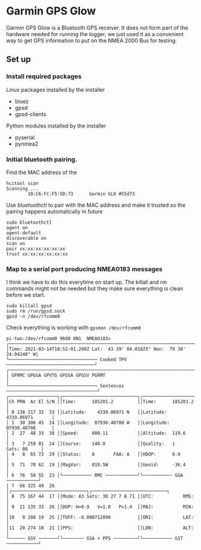 # Garmin GPS Glow
Garmin GPS Glow is a Bluetooth GPS receiver.  It does not form part of the hardware needed for running the logger, we just used it as a convenient way to get GPS information to put on the NMEA 2000 Bus for testing.

## Set up
### Install required packages

Linux packages installed by the installer
* bluez 
* gpsd 
* gpsd-clients

Python modules installed by the installer
* pyserial
* pynmea2

### Initial bluetooth pairing.
Find the MAC address of the 
```
hcitool scan
Scanning ...
        10:C6:FC:F5:5D:73      Garmin GLO #55d73
```
Use *bluetoothctl* to pair with the MAC address and make it trusted so the pairing happens automatically in future 
```
sudo bluetoothctl
agent on
agent-default
discoverable on
scan on
pair xx:xx:xx:xx:xx:xx
trust xx:xx:xx:xx:xx:xx
```

### Map to a serial port producing NMEA0183 messages
I think we have to do this everytime on start up.  The killall and rm commands might not be needed but they make sure everything is clean before we start.
```
sudo killall gpsd
sudo rm /run/gpsd.sock
gpsd -n /dev/rfcomm0
```

Check everything is working with `gpsmon /dev/rfcomm0`
```
pi-two:/dev/rfcomm0 9600 8N1  NMEA0183>
┌──────────────────────────────────────────────────────────────────────────────┐
│Time: 2021-03-14T18:52:01.200Z Lat:  43 39' 04.01825" Non:  79 30' 24.04248" W│
└───────────────────────────────── Cooked TPV ─────────────────────────────────┘
┌──────────────────────────────────────────────────────────────────────────────┐
│ GPRMC GPGGA GPVTG GPGSA GPGSV PGRMT                                          │
└───────────────────────────────── Sentences ──────────────────────────────────┘
┌──────────────────┐┌────────────────────────────┐┌────────────────────────────┐
│Ch PRN  Az El S/N ││Time:      185201.2         ││Time:      185201.2         │
│ 0 138 217 32  33 ││Latitude:    4339.06971 N   ││Latitude:  4339.06971       │
│ 1  30 306 45  24 ││Longitude:  07930.40708 W   ││Longitude: 07930.40708      │
│ 2  27  48 33  38 ││Speed:     000.11           ││Altitude:  119.6            │
│ 3   7 259 81  24 ││Course:    140.0            ││Quality:   1   Sats: 08     │
│ 4   8  65 73  29 ││Status:    A       FAA: A   ││HDOP:      0.9              │
│ 5  71  70 62  19 ││MagVar:    010.5W           ││Geoid:     -36.4            │
│ 6  76  58 55  23 │└─────────── RMC ────────────┘└─────────── GGA ────────────┘
│ 7  66 325 49  26 │┌────────────────────────────┐┌────────────────────────────┐
│ 8  75 167 44  17 ││Mode: A3 Sats: 30 27 7 8 71 ││UTC:           RMS:         │
│ 9  21 135 33  26 ││DOP: H=0.9   V=1.0   P=1.4  ││MAJ:           MIN:         │
│10   9 208 19  25 ││TOFF: -0.000712090          ││ORI:           LAT:         │
│11  28 274 18  21 ││PPS:                        ││LON:           ALT:         │
└────── GSV ───────┘└──────── GSA + PPS ─────────┘└─────────── GST ────────────┘
```
